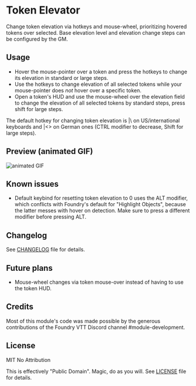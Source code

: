 # Token Elevator
Change token elevation via hotkeys and mouse-wheel, prioritizing hovered tokens over selected. Base elevation level and elevation change steps can be configured by the GM.

## Usage
- Hover the mouse-pointer over a token and press the hotkeys to change its elevation in standard or large steps.
- Use the hotkeys to change elevation of all selected tokens while your mouse-pointer does *not* hover over a specific token.
- Open a token's HUD and use the mouse-wheel over the elevation field to change the elevation of all selected tokens by standard steps, press shift for large steps.

The default hotkey for changing token elevation is |\ on US/international keyboards and |<> on German ones (CTRL modifier to decrease, Shift for large steps).

## Preview (animated GIF)
![animated GIF](https://i.imgur.com/Pp3fA5R.gif)

## Known issues
- Default keybind for resetting token elevation to 0 uses the ALT modifier, which conflicts with Foundry's default for "Highlight Objects", because the latter messes with hover on detection. Make sure to press a different modifier before pressing ALT.

## Changelog
See [CHANGELOG](./CHANGELOG.md) file for details.

## Future plans
- Mouse-wheel changes via token mouse-over instead of having to use the token HUD.

## Credits
Most of this module's code was made possible by the generous contributions of the Foundry VTT Discord channel #module-development. 

## License
MIT No Attribution

This is effectively "Public Domain". Magic, do as you will. See [LICENSE](./LICENSE) file for details.
